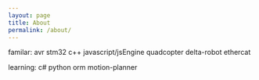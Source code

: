 ```yaml
---
layout: page
title: About
permalink: /about/
---
```


familar: avr stm32 c++ javascript/jsEngine quadcopter delta-robot ethercat

learning: c# python orm motion-planner

